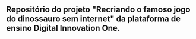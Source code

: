 ## Repositório do projeto "Recriando o famoso jogo do dinossauro sem internet" da plataforma de ensino Digital Innovation One.